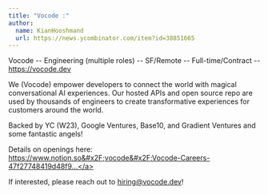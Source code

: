 ```yaml
---
title: "Vocode :"
author:
  name: KianHooshmand
  url: https://news.ycombinator.com/item?id=38851665
---
```

Vocode -- Engineering (multiple roles) -- SF&#x2F;Remote -- Full-time&#x2F;Contract -- <a href="https:&#x2F;&#x2F;vocode.dev">https:&#x2F;&#x2F;vocode.dev</a>

We (Vocode) empower developers to connect the world with magical conversational AI experiences. Our hosted APIs and open source repo are used by thousands of engineers to create transformative experiences for customers around the world.

Backed by YC (W23), Google Ventures, Base10, and Gradient Ventures and some fantastic angels!

Details on openings here:
<a href="https:&#x2F;&#x2F;www.notion.so&#x2F;vocode&#x2F;Vocode-Careers-47f27748419d48f9bcc3bbbb54118afa?pvs=4" rel="nofollow">https:&#x2F;&#x2F;www.notion.so&#x2F;vocode&#x2F;Vocode-Careers-47f27748419d48f9...</a>

If interested, please reach out to hiring@vocode.dev!
